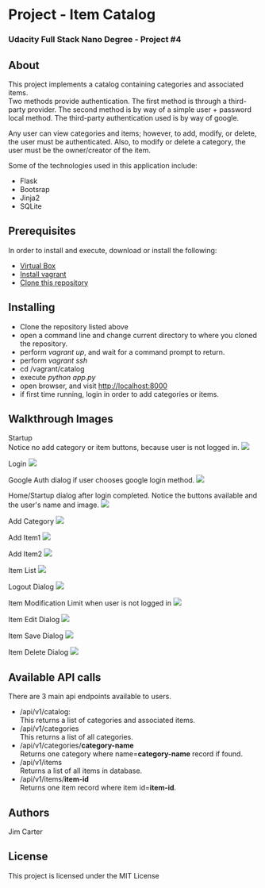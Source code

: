 # Project - Item Catalog
### Udacity Full Stack Nano Degree - Project #4  

## About
This project implements a catalog containing categories and associated items.  
Two methods provide authentication.  The first method is through a 
third-party provider.  The second method is by way of a simple
user + password local method.  The third-party authentication used is by way of google.  

Any user can view categories and items; however, to add, modify, or 
delete, the user must be authenticated.  Also, to modify or delete a category, 
the user must be the owner/creator of the item.  

Some of the technologies used in this application include:
* Flask 
* Bootsrap
* Jinja2
* SQLite

## Prerequisites
In order to install and execute, download or install the following:
* [Virtual Box](https://www.virtualbox.org/wiki/Downloads)
* [Install vagrant](https://www.vagrantup.com/)
* [Clone this repository](https://github.com/jcarter62/udacity-item-catalog.git)

## Installing
* Clone the repository listed above
* open a command line and change current directory to where you cloned the repository.
* perform _vagrant up_, and wait for a command prompt to return.
* perform _vagrant ssh_
* cd /vagrant/catalog
* execute _python app.py_
* open browser, and visit [http://localhost:8000](http://localhost:8000)
* if first time running, login in order to add categories or items.

## Walkthrough Images

Startup<br>
Notice no add category or item buttons, because user is not logged in.
<img src="images/0-startup.png">

Login
<img src="images/1-login.png">

Google Auth dialog if user chooses google login method.
<img src="images/2-google-auth.png">

Home/Startup dialog after login completed.  Notice the buttons available and the user's name and image.
<img src="images/3-home-after-login.png">

Add Category
<img src="images/4-add-category.png">

Add Item1
<img src="images/5-add-item1.png">

Add Item2
<img src="images/5-add-item2.png">

Item List
<img src="images/6-item-list.png">

Logout Dialog
<img src="images/7-logout.png">

Item Modification Limit when user is not logged in
<img src="images/8-item-modification-limit.png">

Item Edit Dialog
<img src="images/9-item-edit.png">

Item Save Dialog
<img src="images/A-item-save.png">

Item Delete Dialog
<img src="images/B-item-delete.png">

## Available API calls
There are 3 main api endpoints available to users.
- /api/v1/catalog: <br>This returns a list of categories and associated items.
- /api/v1/categories <br>This returns a list of all categories.  
- /api/v1/categories/**category-name** <br>Returns one category where name=**category-name** record if found.
- /api/v1/items<br>Returns a list of all items in database.
- /api/v1/items/**item-id**<br>Returns one item record where item id=**item-id**.

## Authors
Jim Carter

## License
This project is licensed under the MIT License

